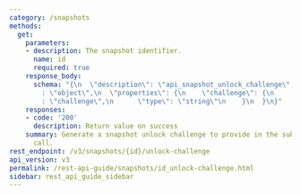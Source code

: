 ```yaml
---
category: /snapshots
methods:
  get:
    parameters:
    - description: The snapshot identifier.
      name: id
      required: true
    response_body:
      schema: "{\n  \"description\": \"api_snapshot_unlock_challenge\",\n  \"type\"\
        : \"object\",\n  \"properties\": {\n    \"challenge\": {\n      \"description\"\
        : \"challenge\",\n      \"type\": \"string\"\n    }\n  }\n}"
    responses:
    - code: '200'
      description: Return value on success
    summary: Generate a snapshot unlock challenge to provide in the subsequent unlock
      call.
rest_endpoint: /v3/snapshots/{id}/unlock-challenge
api_version: v3
permalink: /rest-api-guide/snapshots/id_unlock-challenge.html
sidebar: rest_api_guide_sidebar
---
```

